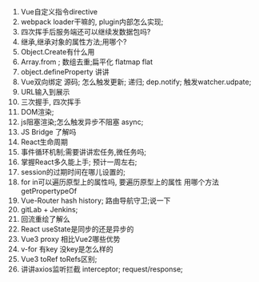 1. Vue自定义指令directive
2. webpack loader干嘛的, plugin内部怎么实现;
3. 四次挥手后服务端还可以继续发数据包吗?
4. 继承,继承对象的属性方法;用哪个?
5. Object.Create有什么用
6. Array.from ; 数组去重;扁平化 flatmap flat
7. object.defineProperty 讲讲
8. Vue双向绑定 源码; 怎么触发更新; 递归; dep.notify; 触发watcher.udpate;
9. URL输入到展示
10. 三次握手, 四次挥手
11. DOM渲染; 
12. js阻塞渲染;怎么触发异步不阻塞 async;
13. JS Bridge 了解吗
14. React生命周期
15. 事件循环机制;需要讲讲宏任务,微任务吗;
16. 掌握React多久能上手; 预计一周左右;
17. session的过期时间在哪儿设置的;
18. for in可以遍历原型上的属性吗, 要遍历原型上的属性 用哪个方法 getPropertypeOf
19. Vue-Router hash history; 路由导航守卫;说一下
20. gitLab + Jenkins; 
21. 回流重绘了解么
22. React useState是同步的还是异步的
23. Vue3 proxy 相比Vue2哪些优势
24. v-for 有key 没key是怎么样的
25. Vue3 toRef toRefs区别;
26. 讲讲axios监听拦截 interceptor; request/response;
